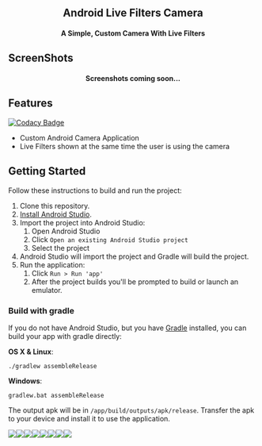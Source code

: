 <h2 align="center"><b>Android Live Filters Camera</b></h2>
<h4 align="center">A Simple, Custom Camera With Live Filters</h4>

## ScreenShots

<h4 align="center">
Screenshots coming soon...
</h4>

## Features
[![Codacy Badge](https://api.codacy.com/project/badge/Grade/75ad4b69e2cb402ba8bf82e919a17157)](https://www.codacy.com/app/arshadkazmi42/android-custom-camera-with-live-filter?utm_source=github.com&amp;utm_medium=referral&amp;utm_content=arshadkazmi42/android-custom-camera-with-live-filter&amp;utm_campaign=Badge_Grade)
* Custom Android Camera Application
* Live Filters shown at the same time the user is using the camera

## Getting Started

Follow these instructions to build and run the project:

1. Clone this repository.
2. [Install Android Studio](https://developer.android.com/sdk/index.html).
3. Import the project into Android Studio:
   1. Open Android Studio
   2. Click `Open an existing Android Studio project`
   3. Select the project
4. Android Studio will import the project and Gradle will build the project.
5. Run the application:
   1. Click `Run > Run 'app'`
   2. After the project builds you'll be prompted to build or launch an emulator.

### Build with gradle

If you do not have Android Studio, but you have [Gradle](https://gradle.org/install/) installed, you can build your app with gradle directly:

**OS X & Linux**:

`./gradlew assembleRelease`

**Windows**:

`gradlew.bat assembleRelease`

The output apk will be in `/app/build/outputs/apk/release`.
Transfer the apk to your device and install it to use the application.


[![](https://sourcerer.io/fame/arshadkazmi42/arshadkazmi42/android-custom-camera-with-live-filter/images/0)](https://sourcerer.io/fame/arshadkazmi42/arshadkazmi42/android-custom-camera-with-live-filter/links/0)[![](https://sourcerer.io/fame/arshadkazmi42/arshadkazmi42/android-custom-camera-with-live-filter/images/1)](https://sourcerer.io/fame/arshadkazmi42/arshadkazmi42/android-custom-camera-with-live-filter/links/1)[![](https://sourcerer.io/fame/arshadkazmi42/arshadkazmi42/android-custom-camera-with-live-filter/images/2)](https://sourcerer.io/fame/arshadkazmi42/arshadkazmi42/android-custom-camera-with-live-filter/links/2)[![](https://sourcerer.io/fame/arshadkazmi42/arshadkazmi42/android-custom-camera-with-live-filter/images/3)](https://sourcerer.io/fame/arshadkazmi42/arshadkazmi42/android-custom-camera-with-live-filter/links/3)[![](https://sourcerer.io/fame/arshadkazmi42/arshadkazmi42/android-custom-camera-with-live-filter/images/4)](https://sourcerer.io/fame/arshadkazmi42/arshadkazmi42/android-custom-camera-with-live-filter/links/4)[![](https://sourcerer.io/fame/arshadkazmi42/arshadkazmi42/android-custom-camera-with-live-filter/images/5)](https://sourcerer.io/fame/arshadkazmi42/arshadkazmi42/android-custom-camera-with-live-filter/links/5)[![](https://sourcerer.io/fame/arshadkazmi42/arshadkazmi42/android-custom-camera-with-live-filter/images/6)](https://sourcerer.io/fame/arshadkazmi42/arshadkazmi42/android-custom-camera-with-live-filter/links/6)[![](https://sourcerer.io/fame/arshadkazmi42/arshadkazmi42/android-custom-camera-with-live-filter/images/7)](https://sourcerer.io/fame/arshadkazmi42/arshadkazmi42/android-custom-camera-with-live-filter/links/7)
